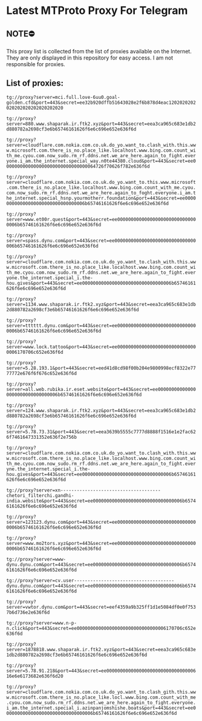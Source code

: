 # Latest MTProto Proxy For Telegram

## NOTE⛔

This proxy list is collected from the list of proxies available on the Internet. They are only displayed in this repository for easy access. I am not responsible for proxies.

## List of proxies:

`tg://proxy?server=mci.full.love-6uu0.goal-golden.cfd&port=443&secret=ee32b920dffb51643028e2f6b878d4eac1202020202020202020202020202020`

`tg://proxy?server=880.www.shaparak.ir.ftk2.xyz&port=443&secret=eea3ca965c683e1db2d880782a2698cf3e6b65746161626f6e6c696e652e636f6d`

`tg://proxy?server=cloudflare.com.nokia.com.co.uk.do_yo.want_to.clash_with.this.www.microsoft.com.there_is_no.place_like.localhost.www.bing.com.count_with_me.cyou.com.now_sudo.rm_rf.ddns.net.we_are_here.again_to_fight.everyone.i_am.the_internet.special_way.n0te44380.cloud&port=443&secret=ee0000000000000000000000000000000064726f70626f782e636f6d`

`tg://proxy?server=cloudflare.com.nokia.com.co.uk.do_yo.want_to.this.www.microsoft.com.there_is_no.place_like.localhost.www.bing.com.count_with_me.cyou.com.now_sudo.rm_rf.ddns.net.we_are_here.again_to_foght.everyone.i_am.the_internet.special_hsnp.yourmotherr.foundation&port=443&secret=ee000000000000000000000000000000006b65746161626f6e6c696e652e636f6d`

`tg://proxy?server=www.et00r.quest&port=443&secret=ee000000000000000000000000000000006b65746161626f6e6c696e652e636f6d`

`tg://proxy?server=spass.dynu.com&port=443&secret=ee000000000000000000000000000000006b65746161626f6e6c696e652e636f6d`

`tg://proxy?server=cloudflare.com.nokia.com.co.uk.do_yo.want_to.clash_with.this.www.microsoft.com.there_is_no.place_like.localhost.www.bing.com.count_with_me.cyou.com.now_sudo.rm_rf.ddns.net.we_are_here.again_to_fight.everyone.the_internet.special_i.the-hou.gives&port=443&secret=ee000000000000000000000000000000006b65746161626f6e6c696e652e636f6d`

`tg://proxy?server=1134.www.shaparak.ir.ftk2.xyz&port=443&secret=eea3ca965c683e1db2d880782a2698cf3e6b65746161626f6e6c696e652e636f6d`

`tg://proxy?server=tttttt.dynu.com&port=443&secret=ee000000000000000000000000000000006b65746161626f6e6c696e652e636f6d`

`tg://proxy?server=www.lock.tattoo&port=443&secret=ee000000000000000000000000000000006170706c652e636f6d`

`tg://proxy?server=5.28.193.1&port=443&secret=eed41d8cd98f00b204e9800998ecf8322e7777772e676f6f676c652e636f6d`

`tg://proxy?server=all.web.rubika.ir.eset.website&port=443&secret=ee000000000000000000000000000000006b65746161626f6e6c696e652e636f6d`

`tg://proxy?server=124.www.shaparak.ir.ftk2.xyz&port=443&secret=eea3ca965c683e1db2d880782a2698cf3e6b65746161626f6e6c696e652e636f6d`

`tg://proxy?server=5.78.73.31&port=443&secret=eea3639b5555c7777d8888f1516e1e2fac626f7461647331352e636f2e756b`

`tg://proxy?server=cloudflare.com.nokia.com.co.uk.do_yo.want_to.clash_with.this.www.microsoft.com.there_is_no.place_like.localhost.www.bing.com.count_with_me.cyou.com.now_sudo.rm_rf.ddns.net.we_are_here.again_to_fight.everyne.the_internet.special_i.the-hou.gives&port=443&secret=ee000000000000000000000000000000006b65746161626f6e6c696e652e636f6d`

`tg://proxy?server=xn-------------------------------------chetori_filterchi.gandhi-india.website&port=443&secret=ee000000000000000000000000000000006b65746161626f6e6c696e652e636f6d`

`tg://proxy?server=123123.dynu.com&port=443&secret=ee000000000000000000000000000000006b65746161626f6e6c696e652e636f6d`

`tg://proxy?server=www.mo2tors.xyz&port=443&secret=ee000000000000000000000000000000006b65746161626f6e6c696e652e636f6d`

`tg://proxy?server=www-dynu.dynu.com&port=443&secret=ee000000000000000000000000000000006b65746161626f6e6c696e652e636f6d`

`tg://proxy?server=cv.user-------------------------------------dynu.dynu.com&port=443&secret=ee000000000000000000000000000000006b65746161626f6e6c696e652e636f6d`

`tg://proxy?server=vwtor.dynu.com&port=443&secret=eef4359a9b325ff1d1e5084df0e0f7537b6d736e2e636f6d`

`tg://proxy?server=www.n-p-n.click&port=443&secret=ee000000000000000000000000000000006170706c652e636f6d`

`tg://proxy?server=1878818.www.shaparak.ir.ftk2.xyz&port=443&secret=eea3ca965c683e1db2d880782a2698cf3e6b65746161626f6e6c696e652e636f6d`

`tg://proxy?server=5.78.91.218&port=443&secret=ee00000000000000000000000000000000616e6e6173682e636f6d20`

`tg://proxy?server=cloudflare.com.nokia.com.co.uk.do_yo.want_to.clash_gith.this.www.microsoft.com.there_is_no.place_like.locl.www.bing.com.count_with_me.cyou.com.now_sudo.rm_rf.ddns.net.we_are_here.again_to_fight.everyone.i_am.the_internet.special_i.azinpanjomshishe.boats&port=443&secret=ee000000000000000000000000000000006b65746161626f6e6c696e652e636f6d`

